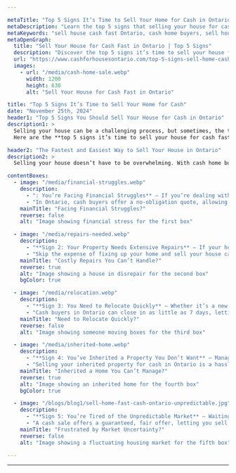 ```yaml
---

metaTitle: "Top 5 Signs It’s Time to Sell Your Home for Cash in Ontario"
metaDescription: "Learn the top 5 signs that selling your house for cash in Ontario is the fastest and easiest option. Skip the hassle and sell your house cash fast Ontario."
metaKeywords: "sell house cash fast Ontario, cash home buyers, sell house as-is Ontario"
metaOpenGraph:
  title: "Sell Your House for Cash Fast in Ontario | Top 5 Signs"
  description: "Discover the top 5 signs it’s time to sell your house for cash in Ontario. Avoid the hassle of repairs, staging, and waiting—sell your house cash fast and stress-free."
  url: "https://www.cashforhousesontario.com/top-5-signs-sell-home-cash"
  images:
    - url: "/media/cash-home-sale.webp"
      width: 1200
      height: 630
      alt: "Sell Your House for Cash Fast in Ontario"

title: "Top 5 Signs It’s Time to Sell Your Home for Cash"
date: "November 25th, 2024"
header1: "Top 5 Signs You Should Sell Your House for Cash in Ontario"
description1: >
  Selling your house can be a challenging process, but sometimes, the traditional real estate market isn’t the best option. For homeowners looking for speed, convenience, and certainty, selling your house for cash can be the perfect solution. Ontario residents facing financial struggles, tight timelines, or properties in need of extensive repairs are turning to cash buyers for a stress-free alternative. 
  Here are the **top 5 signs it’s time to sell your house for cash fast in Ontario.**

header2: "The Fastest and Easiest Way to Sell Your House in Ontario"
description2: >
  Selling your house doesn’t have to be overwhelming. With cash home buyers, you can avoid the delays, uncertainty, and hassle of the traditional real estate market. If any of the signs below resonate with you, selling your house for cash might be the right choice. You’ll save time, avoid unnecessary expenses, and gain peace of mind knowing your home sale is in good hands.

contentBoxes:
  - image: "/media/financial-struggles.webp"
    description: 
      - ": You’re Facing Financial Struggles** — If you’re dealing with financial difficulties such as mounting debt, foreclosure threats, or an unexpected loss of income, selling your house for cash can be a lifeline. Cash buyers close fast, giving you access to funds when you need them most."
      - "In Ontario, cash buyers offer a no-obligation quote, allowing you to sell your house cash fast without added stress."
    mainTitle: "Facing Financial Struggles?"
    reverse: false
    alt: "Image showing financial stress for the first box"

  - image: "/media/repairs-needed.webp"
    description: 
      - "**Sign 2: Your Property Needs Extensive Repairs** — If your house requires costly repairs or renovations that you can’t afford or don’t have time for, selling as-is to a cash buyer is the perfect solution."
      - "Skip the expense of fixing up your home and sell your house cash fast in Ontario to buyers who specialize in purchasing properties in any condition."
    mainTitle: "Costly Repairs You Can’t Handle?"
    reverse: true
    alt: "Image showing a house in disrepair for the second box"
    bgColor: true

  - image: "/media/relocation.webp"
    description: 
      - "**Sign 3: You Need to Relocate Quickly** — Whether it’s a new job, family obligations, or other personal reasons, a fast cash sale can eliminate the stress of selling a house while relocating."
      - "Cash buyers in Ontario can close in as little as 7 days, letting you move forward without delay."
    mainTitle: "Need to Relocate Quickly?"
    reverse: false
    alt: "Image showing someone moving boxes for the third box"

  - image: "/media/inherited-home.webp"
    description: 
      - "**Sign 4: You’ve Inherited a Property You Don’t Want** — Managing an inherited home can be overwhelming, especially if it needs repairs, is far from where you live, or comes with other complications."
      - "Selling your inherited property for cash in Ontario is a hassle-free way to turn the home into cash quickly."
    mainTitle: "Inherited a Home You Can’t Manage?"
    reverse: true
    alt: "Image showing an inherited home for the fourth box"
    bgColor: true

  - image: "/blogs/blog1/sell-home-fast-cash-ontario-unpredictable.jpg"
    description: 
      - "**Sign 5: You’re Tired of the Unpredictable Market** — Waiting for the perfect buyer in Ontario’s real estate market can take months and may not result in the price you expect."
      - "A cash sale offers a guaranteed, fair offer, letting you sell your house cash fast without worrying about market fluctuations or buyer negotiations."
    mainTitle: "Frustrated by Market Uncertainty?"
    reverse: false
    alt: "Image showing a fluctuating housing market for the fifth box"

---
```



---

